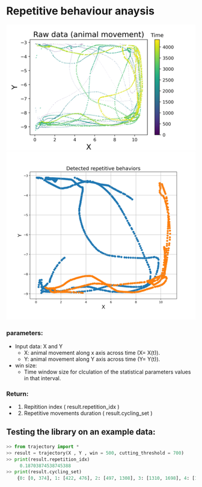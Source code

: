 

# Repetitive behaviour anaysis

![Screenshot](data.png)
![Screenshot](data_all_cycles.jpg)


### parameters:
* Input data: X and Y
    - X: animal movement along x axis across time (X= X(t)).     
    - Y: animal movement along Y axis across time (Y= Y(t)). 
* win size:
    - Time window size for clculation of the statistical parameters values in that interval.
   
### Return:
* 1. Repitition index ( result.repetition_idx )
* 2. Repetitive movements duration ( result.cycling_set )


## Testing the library on an example data:

```python
>> from trajectory import *
>> result = trajectory(X , Y , win = 500, cutting_threshold = 700)
>> print(result.repetition_idx)
     0.18703874538745388
>> print(result.cycling_set)
    {0: [0, 374], 1: [422, 476], 2: [497, 1308], 3: [1310, 1698], 4: [1715, 1985], 5: [2002, 2357], 6: [2364, 2721], 7: [2775, 2796], 8: [2820, 3229], 9: [3275, 3747]}


